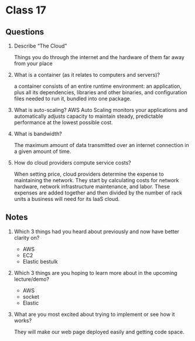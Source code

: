# Class 17

## Questions
1. Describe “The Cloud”

    Things you do through the internet and the hardware of them far away from your place
    
1. What is a container (as it relates to computers and servers)?

    a container consists of an entire runtime environment: an application, plus all its dependencies, libraries and other binaries, and configuration files needed to run it, bundled into one package.
1. What is auto-scaling?
    AWS Auto Scaling monitors your applications and automatically adjusts capacity to maintain steady, predictable performance at the lowest possible cost.
1. What is bandwidth?

    The maximum amount of data transmitted over an internet connection in a given amount of time.
1. How do cloud providers compute service costs?

    When setting price, cloud providers determine the expense to maintaining the network. They start by calculating costs for network hardware, network infrastructure maintenance, and labor. These expenses are added together and then divided by the number of rack units a business will need for its IaaS cloud.


## Notes
1. Which 3 things had you heard about previously and now have better clarity on?
    * AWS
    * EC2
    * Elastic bestulk
1. Which 3 things are you hoping to learn more about in the upcoming lecture/demo?
    * AWS
    * socket
    * Elastic
1. What are you most excited about trying to implement or see how it works?

    They will make our web page deployed easily and getting code space.